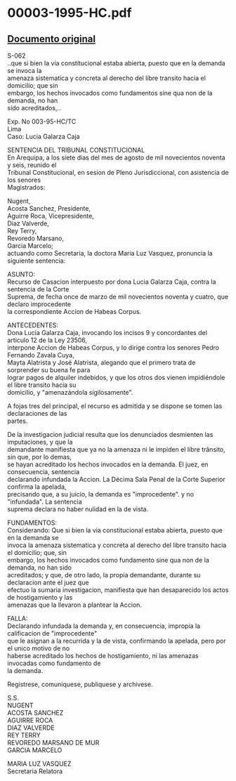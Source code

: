 
00003-1995-HC.pdf
=================
  
[Documento original](https://tc.gob.pe/jurisprudencia/1996/00003-1995-HC.pdf)  
---  
S-062  
..que si bien la via constitucional estaba abierta, puesto que en la demanda se invoca la  
amenaza sistematica y concreta al derecho del libre transito hacia el domicilio; que sin  
embargo, los hechos invocados como fundamentos sine qua non de la demanda, no han  
sido acreditados,..  

Exp. No 003-95-HC/TC  
Lima  
Caso: Lucia Galarza Caja  

SENTENCIA DEL TRIBUNAL CONSTITUCIONAL  
En Arequipa, a los siete dias del mes de agosto de mil novecientos noventa y seis, reunido el  
Tribunal Constitucional, en sesion de Pleno Jurisdiccional, con asistencia de los senores  
Magistrados:  

Nugent,  
Acosta Sanchez,  Presidente,  
Aguirre Roca,  Vicepresidente,  
Diaz Valverde,  
Rey Terry,  
Revoredo Marsano,  
Garcia Marcelo;  
actuando como Secretaria, la doctora Maria Luz Vasquez, pronuncia la siguiente sentencia:  

ASUNTO:  
Recurso de Casacion interpuesto por dona Lucia Galarza Caja, contra la sentencia de la Corte  
Suprema, de fecha once de marzo de mil novecientos noventa y cuatro, que declaro improcedente  
la correspondiente Accion de Habeas Corpus.  

ANTECEDENTES:  
Dona Lucia Galarza Caja, invocando los incisos 9 y concordantes del articulo 12  de la Ley 23506,  
interpone Accion de Habeas Corpus, y lo dirige contra los senores Pedro Fernando Zavala Cuya,  
Mayta Alatrista y José Alatrista, alegando que el primero trata de sorprender su buena fe para  
lograr pagos de alquiler indebidos, y que los otros dos vienen impidiéndole el libre transito hacia su  
domicilio, y "amenazándola sigilosamente".  

A fojas tres del principal, el recurso es admitida y se dispone se tomen las declaraciones de las  
partes.  

De la investigacion judicial resulta que los denunciados desmienten las imputaciones, y que la  
demandante manifiesta que ya no la amenaza ni le impiden el libre trânsito, sin que, por lo demas,  
se hayan acreditado los hechos invocados en la demanda. El juez, en consecuencia, sentencia  
declarando infundada la Accion. La Décima Sala Penal de la Corte Superior confirma la apelada,  
precisando que, a su juicio, la demanda es "improcedente". y no "infundada". La sentencia  
suprema declara no haber nulidad en la de vista.  

FUNDAMENTOS:  
Considerando: Que si bien la via constitucional estaba abierta, puesto que en la demanda se  
invoca la amenaza sistematica y concreta al derecho del libre transito hacia el domicilio; que, sin  
embargo, los hechos invocados como fundamento sine qua non de la demanda, no han sido  
acreditados; y que, de otro lado, la propia demandante, durante su declaracion ante el juez que  
efectuo la sumaria investigacion, manifiesta que han desaparecido los actos de hostigamiento y las  
amenazas que la llevaron a plantear la Accion.  

FALLA:  
Declarando infundada la demanda y, en consecuencia, impropia la calificacion de "improcedente"  
que le asignan a la recurrida y la de vista, confirmando la apelada, pero por el unico motivo de no  
haberse acreditado los hechos de hostigamiento, ni las amenazas invocadas como fundamento de  
la demanda.  

Registrese, comuniquese, publiquese y archivese.  

S.S.  
NUGENT  
ACOSTA SANCHEZ  
AGUIRRE ROCA  
DIAZ VALVERDE  
REY TERRY  
REVOREDO MARSANO DE MUR  
GARCIA MARCELO  

MARIA LUZ VASQUEZ  
Secretaria Relatora